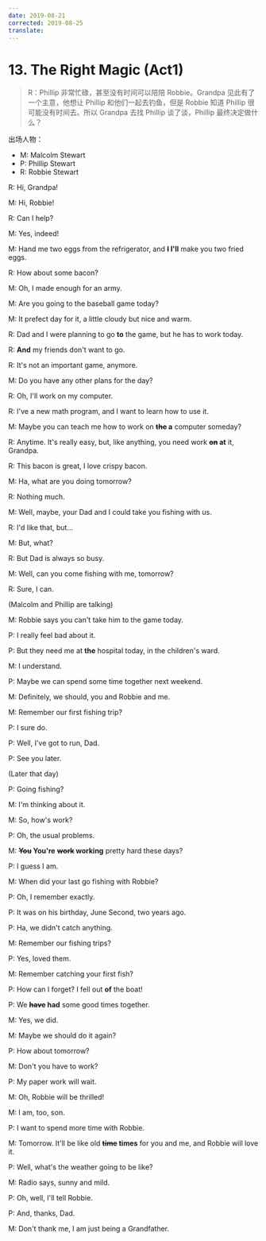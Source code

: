 ```yaml
---
date: 2019-08-21
corrected: 2019-08-25
translate:
---
```


# 13. The Right Magic (Act1)

> R：Phillip 非常忙碌，甚至没有时间可以陪陪 Robbie。Grandpa 见此有了一个主意，他想让 Phillip 和他们一起去钓鱼，但是 Robbie 知道 Phillip 很可能没有时间去。所以 Grandpa 去找 Phillip 谈了谈，Phillip 最终决定做什么？

出场人物：

- M: Malcolm Stewart
- P: Phillip Stewart
- R: Robbie Stewart

R: Hi, Grandpa!

M: Hi, Robbie!

R: Can I help?

M: Yes, indeed!

M: Hand me two eggs from the refrigerator, and **~~I~~ I'll** make you two fried eggs.

R: How about some bacon?

M: Oh, I made enough for an army.

M: Are you going to the baseball game today?

M: It prefect day for it, a little cloudy but nice and warm.

R: Dad and I were planning to go **to** the game, but he has to work today.

R: **And** my friends don't want to go.

R: It's not an important game, anymore.

M: Do you have any other plans for the day?

R: Oh, I'll work on my computer.

R: I've a new math program, and I want to learn how to use it.

M: Maybe you can teach me how to work on **~~the~~ a** computer someday?

R: Anytime. It's really easy, but, like anything, you need work **~~on~~ at** it, Grandpa.

R: This bacon is great, I love crispy bacon.

M: Ha, what are you doing tomorrow?

R: Nothing much.

M: Well, maybe, your Dad and I could take you fishing with us.

R: I'd like that, but...

M: But, what?

R: But Dad is always so busy.

M: Well, can you come fishing with me, tomorrow?

R: Sure, I can.

(Malcolm and Phillip are talking)

M: Robbie says you can't take him to the game today.

P: I really feel bad about it.

P: But they need me at **the** hospital today, in the children's ward.

M: I understand.

P: Maybe we can spend some time together next weekend.

M: Definitely, we should, you and Robbie and me.

M: Remember our first fishing trip?

P: I sure do.

P: Well, I've got to run, Dad.

P: See you later.

(Later that day)

P: Going fishing?

M: I'm thinking about it.

M: So, how's work?

P: Oh, the usual problems.

M: **~~You~~ You're** **~~work~~ working** pretty hard these days?

P: I guess I am.

M: When did your last go fishing with Robbie?

P: Oh, I remember exactly.

P: It was on his birthday, June Second, two years ago.

P: Ha, we didn't catch anything.

M: Remember our fishing trips?

P: Yes, loved them.

M: Remember catching your first fish?

P: How can I forget? I fell out **of** the boat!

P: We **~~have~~ had** some good times together.

M: Yes, we did.

M: Maybe we should do it again?

P: How about tomorrow?

M: Don't you have to work?

P: My paper work will wait.

M: Oh, Robbie will be thrilled!

M: I am, too, son.

P: I want to spend more time with Robbie.

M: Tomorrow. It'll be like old **~~time~~ times** for you and me, and Robbie will love it.

P: Well, what's the weather going to be like?

M: Radio says, sunny and mild.

P: Oh, well, I'll tell Robbie.

P: And, thanks, Dad.

M: Don't thank me, I am just being a Grandfather.
